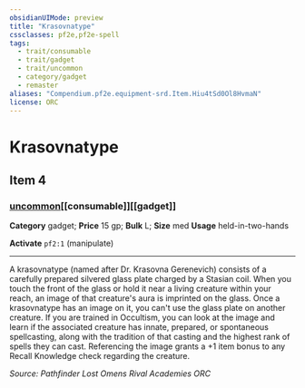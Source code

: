```yaml
---
obsidianUIMode: preview
title: "Krasovnatype"
cssclasses: pf2e,pf2e-spell
tags:
  - trait/consumable
  - trait/gadget
  - trait/uncommon
  - category/gadget
  - remaster
aliases: "Compendium.pf2e.equipment-srd.Item.Hiu4tSd0Ol8HvmaN"
license: ORC
---
```

# Krasovnatype
## Item 4
### [uncommon](uncommon "Uncommon Rarity Trait")[[consumable]][[gadget]]

**Category** gadget; 
**Price** 15 gp; 
**Bulk** L; **Size** med
**Usage** held-in-two-hands

**Activate** `pf2:1` (manipulate)

* * *

A krasovnatype (named after Dr. Krasovna Gerenevich) consists of a carefully prepared silvered glass plate charged by a Stasian coil. When you touch the front of the glass or hold it near a living creature within your reach, an image of that creature's aura is imprinted on the glass. Once a krasovnatype has an image on it, you can't use the glass plate on another creature. If you are trained in Occultism, you can look at the image and learn if the associated creature has innate, prepared, or spontaneous spellcasting, along with the tradition of that casting and the highest rank of spells they can cast. Referencing the image grants a +1 item bonus to any Recall Knowledge check regarding the creature.

*Source: Pathfinder Lost Omens Rival Academies*
*ORC*